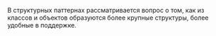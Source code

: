 В структурных паттернах рассматривается вопрос о том, как из классов и объектов образуются более крупные структуры, более удобные в поддержке.